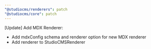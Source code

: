 ```yaml
---
"@studiocms/renderers": patch
"@studiocms/core": patch
---
```


[Update] Add MDX Renderer:

- Add mdxConfig schema and renderer option for new MDX renderer
- Add renderer to StudioCMSRenderer
